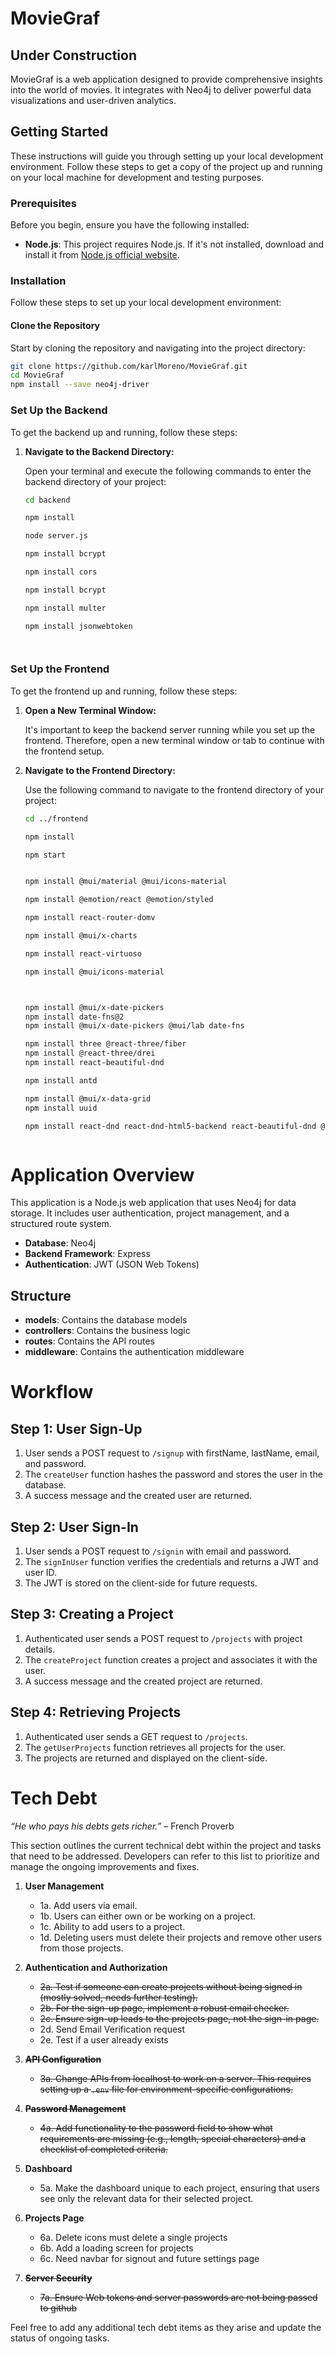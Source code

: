 # MovieGraf

## Under Construction

MovieGraf is a web application designed to provide comprehensive insights into the world of movies. It integrates with Neo4j to deliver powerful data visualizations and user-driven analytics.

## Getting Started

These instructions will guide you through setting up your local development environment. Follow these steps to get a copy of the project up and running on your local machine for development and testing purposes.

### Prerequisites

Before you begin, ensure you have the following installed:

- **Node.js**: This project requires Node.js. If it's not installed, download and install it from [Node.js official website](https://nodejs.org/).

### Installation

Follow these steps to set up your local development environment:

#### Clone the Repository

Start by cloning the repository and navigating into the project directory:

```bash
git clone https://github.com/karlMoreno/MovieGraf.git
cd MovieGraf
npm install --save neo4j-driver
```

### Set Up the Backend

To get the backend up and running, follow these steps:

1. **Navigate to the Backend Directory:**

   Open your terminal and execute the following commands to enter the backend directory of your project:

   ```bash
   cd backend

   npm install

   node server.js

   npm install bcrypt

   npm install cors

   npm install bcrypt

   npm install multer

   npm install jsonwebtoken




   ```

### Set Up the Frontend

To get the frontend up and running, follow these steps:

1. **Open a New Terminal Window:**

   It's important to keep the backend server running while you set up the frontend. Therefore, open a new terminal window or tab to continue with the frontend setup.

2. **Navigate to the Frontend Directory:**

   Use the following command to navigate to the frontend directory of your project:

   ```bash
   cd ../frontend

   npm install

   npm start


   npm install @mui/material @mui/icons-material

   npm install @emotion/react @emotion/styled

   npm install react-router-domv

   npm install @mui/x-charts

   npm install react-virtuoso

   npm install @mui/icons-material

   

   npm install @mui/x-date-pickers
   npm install date-fns@2
   npm install @mui/x-date-pickers @mui/lab date-fns

   npm install three @react-three/fiber
   npm install @react-three/drei
   npm install react-beautiful-dnd

   npm install antd

   npm install @mui/x-data-grid
   npm install uuid

   npm install react-dnd react-dnd-html5-backend react-beautiful-dnd @mui/material antd



   ```



# Application Overview

This application is a Node.js web application that uses Neo4j for data storage. It includes user authentication, project management, and a structured route system.

- **Database**: Neo4j
- **Backend Framework**: Express
- **Authentication**: JWT (JSON Web Tokens)

## Structure

- **models**: Contains the database models
- **controllers**: Contains the business logic
- **routes**: Contains the API routes
- **middleware**: Contains the authentication middleware


# Workflow

## Step 1: User Sign-Up
1. User sends a POST request to `/signup` with firstName, lastName, email, and password.
2. The `createUser` function hashes the password and stores the user in the database.
3. A success message and the created user are returned.

## Step 2: User Sign-In
1. User sends a POST request to `/signin` with email and password.
2. The `signInUser` function verifies the credentials and returns a JWT and user ID.
3. The JWT is stored on the client-side for future requests.

## Step 3: Creating a Project
1. Authenticated user sends a POST request to `/projects` with project details.
2. The `createProject` function creates a project and associates it with the user.
3. A success message and the created project are returned.

## Step 4: Retrieving Projects
1. Authenticated user sends a GET request to `/projects`.
2. The `getUserProjects` function retrieves all projects for the user.
3. The projects are returned and displayed on the client-side.


# Tech Debt

*“He who pays his debts gets richer.”* – French Proverb


This section outlines the current technical debt within the project and tasks that need to be addressed. Developers can refer to this list to prioritize and manage the ongoing improvements and fixes.

1. **User Management**
   - 1a. Add users via email.
   - 1b. Users can either own or be working on a project.
   - 1c. Ability to add users to a project.
   - 1d. Deleting users must delete their projects and remove other users from those projects.

2. **Authentication and Authorization**
   - ~~2a. Test if someone can create projects without being signed in (mostly solved, needs further testing).~~
   - ~~2b. For the sign-up page, implement a robust email checker.~~
   - ~~2c. Ensure sign-up leads to the projects page, not the sign-in page.~~
   - 2d. Send Email Verification request
   - 2e. Test if a user already exists

3. ~~**API Configuration**~~
   - ~~3a. Change APIs from localhost to work on a server. This requires setting up a `.env` file for environment-specific configurations.~~

4. ~~**Password Management**~~
   - ~~4a. Add functionality to the password field to show what requirements are missing (e.g., length, special characters) and a checklist of completed criteria.~~

5. **Dashboard**
   - 5a. Make the dashboard unique to each project, ensuring that users see only the relevant data for their selected project.

6. **Projects Page**
   - 6a. Delete icons must delete a single projects
   - 6b. Add a loading screen for projects
   - 6c. Need navbar for signout and future settings page
7. ~~**Server Security**~~
   - ~~7a. Ensure Web tokens and server passwords are not being passed to github~~

Feel free to add any additional tech debt items as they arise and update the status of ongoing tasks.
